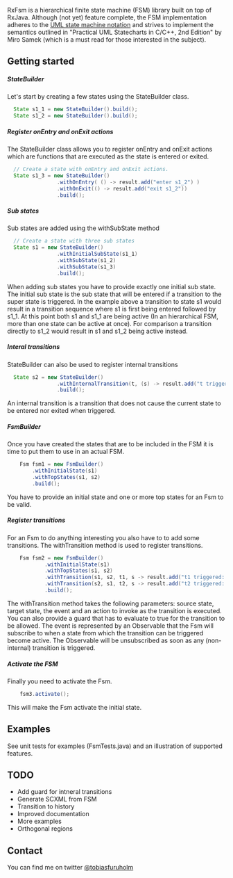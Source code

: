 RxFsm is a hierarchical finite state machine (FSM) library built on top of RxJava. 
Although (not yet) feature complete, the FSM implementation adheres to the [UML state 
machine notation](https://en.wikipedia.org/wiki/UML_state_machine) and strives to 
implement the semantics outlined in "Practical UML Statecharts in C/C++, 2nd 
Edition" by Miro Samek (which is a must read for those interested in the subject).

## Getting started
##### StateBuilder
Let's start by creating a few states using the StateBuilder class.

```Java
  State s1_1 = new StateBuilder().build();
  State s1_2 = new StateBuilder().build();
```

##### Register onEntry and onExit actions
The StateBuilder class allows you to register onEntry and onExit actions which 
are functions that are executed as the state is entered or exited. 

```Java
  // Create a state with onEntry and onExit actions.
  State s1_3 = new StateBuilder()
                .withOnEntry( () -> result.add("enter s1_2") )
                .withOnExit(() -> result.add("exit s1_2"))
                .build();
```

##### Sub states
Sub states are added using the withSubState method

```Java
  // Create a state with three sub states
  State s1 = new StateBuilder()
                .withInitialSubState(s1_1)
                .withSubState(s1_2)
                .withSubState(s1_3)
                .build();
```

When adding sub states you have to provide exactly one initial sub state. The 
initial sub state is the sub state that will be entered if a transition to the
super state is triggered. In the example above a transition to state s1 would
result in a transition sequence where s1 is first being entered followed by s1_1.
At this point both s1 and s1_1 are being active (In an hierarchical FSM, more than 
one state can be active at once). For comparison a transition directly to s1_2 
would result in s1 and s1_2 being active instead.

##### Interal transitions
StateBuilder can also be used to register internal transitions

```Java
  State s2 = new StateBuilder()
                .withInternalTransition(t, (s) -> result.add("t triggered internal transition from s4: " + s))
                .build();
```

An internal transition is a transition that does not cause the current state to
be entered nor exited when triggered.

##### FsmBuilder
Once you have created the states that are to be included in the FSM it is time
to put them to use in an actual FSM.

```Java
    Fsm fsm1 = new FsmBuilder()
        .withInitialState(s1)
        .withTopStates(s1, s2)
        .build();
```

You have to provide an initial state and one or more top states for an Fsm to
be valid. 

##### Register transitions
For an Fsm to do anything interesting you also have to to add some transitions. 
The withTransition method is used to register transitions.

```Java
    Fsm fsm2 = new FsmBuilder()
            .withInitialState(s1)
            .withTopStates(s1, s2)
            .withTransition(s1, s2, t1, s -> result.add("t1 triggered: " + s), s -> s.equals("c"))
            .withTransition(s2, s1, t2, s -> result.add("t2 triggered: " + s))
            .build();
```

The withTransition method takes the following parameters: source state, target state,
the event and an action to invoke as the transition is executed. You can also provide 
a guard that has to evaluate to true for the transition to be allowed. The event is
represented by an Observable that the Fsm will subscribe to when a state from which
the transition can be triggered become active. The Observable will be unsubscribed
as soon as any (non-internal) transition is triggered.

##### Activate the FSM
Finally you need to activate the Fsm.

```Java
    fsm3.activate();
```

This will make the Fsm activate the initial state.

## Examples
See unit tests for examples (FsmTests.java) and an illustration of supported features.

## TODO
- Add guard for intneral transitions
- Generate SCXML from FSM
- Transition to history
- Improved documentation
- More examples
- Orthogonal regions

## Contact
You can find me on twitter [@tobiasfuruholm](http://twitter.com/tobiasfuruholm)
